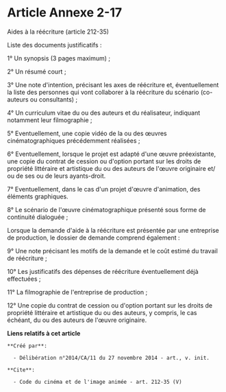 # Article Annexe 2-17

Aides à la réécriture (article 212-35) 

Liste des documents justificatifs : 

1° Un synopsis (3 pages maximum) ; 

2° Un résumé court ; 

3° Une note d'intention, précisant les axes de réécriture et, éventuellement la liste des personnes qui vont collaborer à la
réécriture du scénario (co-auteurs ou consultants) ; 

4° Un curriculum vitae du ou des auteurs et du réalisateur, indiquant notamment leur filmographie ; 

5° Eventuellement, une copie vidéo de la ou des œuvres cinématographiques précédemment réalisées ; 

6° Eventuellement, lorsque le projet est adapté d'une œuvre préexistante, une copie du contrat de cession ou d'option portant
sur les droits de propriété littéraire et artistique du ou des auteurs de l'œuvre originaire et/ ou de ses ou de leurs
ayants-droit. 

7° Eventuellement, dans le cas d'un projet d'œuvre d'animation, des éléments graphiques. 

8° Le scénario de l'œuvre cinématographique présenté sous forme de continuité dialoguée ; 

Lorsque la demande d'aide à la réécriture est présentée par une entreprise de production, le dossier de demande comprend
également : 

9° Une note précisant les motifs de la demande et le coût estimé du travail de réécriture ; 

10° Les justificatifs des dépenses de réécriture éventuellement déjà effectuées ; 

11° La filmographie de l'entreprise de production ; 

12° Une copie du contrat de cession ou d'option portant sur les droits de propriété littéraire et artistique du ou des
auteurs, y compris, le cas échéant, du ou des auteurs de l'œuvre originaire.

**Liens relatifs à cet article**

	**Créé par**:

	  - Délibération n°2014/CA/11 du 27 novembre 2014 - art., v. init.

	**Cite**:

	  - Code du cinéma et de l'image animée - art. 212-35 (V)
